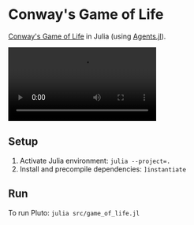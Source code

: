 # Conway's Game of Life

[Conway's Game of Life](https://en.wikipedia.org/wiki/Conway%27s_Game_of_Life) in
Julia (using [Agents.jl](https://juliadynamics.github.io/Agents.jl/stable/)).

![demo](./game_of_life.mp4)

## Setup

1. Activate Julia environment: `julia --project=.`
2. Install and precompile dependencies: `]instantiate`

## Run

To run Pluto: `julia src/game_of_life.jl`
